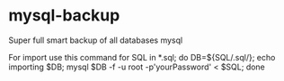 # mysql-backup
Super full smart backup of all databases mysql


For import use this command 
  for SQL in *.sql; do DB=${SQL/\.sql/}; echo importing $DB; mysql $DB -f -u root -p'yourPassword' < $SQL; done
